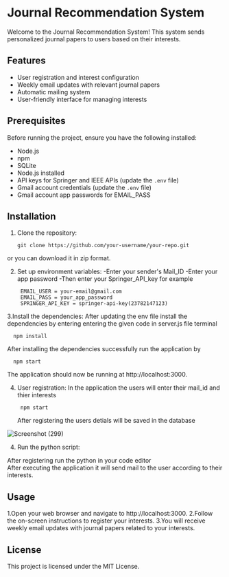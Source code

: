 # Journal Recommendation System

Welcome to the Journal Recommendation System! This system sends personalized journal papers to users based on their interests.

## Features

- User registration and interest configuration
- Weekly email updates with relevant journal papers
- Automatic mailing system
- User-friendly interface for managing interests

## Prerequisites

Before running the project, ensure you have the following installed:

- Node.js 
- npm 
- SQLite 
- Node.js installed
- API keys for Springer and IEEE APIs (update the `.env` file)
- Gmail account credentials (update the `.env` file)
- Gmail account app passwords for EMAIL_PASS

## Installation

1. Clone the repository:

   ```
   git clone https://github.com/your-username/your-repo.git
  or you can download it in zip format.

2. Set up environment variables:
-Enter your sender's Mail_ID
-Enter your app password
-Then enter your Springer_API_key 
 for example

        EMAIL_USER = your-email@gmail.com
        EMAIL_PASS = your_app_password
        SPRINGER_API_KEY = springer-api-key(23782147123)


3.Install the dependencies:
After updating the env file install the dependencies by entering entering the given code in server.js file terminal

      npm install

After installing the dependencies successfully run the application by 

      npm start

 The application should now be running at http://localhost:3000.


4. User registration:
   In the application the users will enter their mail_id and thier interests
    
        npm start
        
   After registering the users detials will be saved in the database

 ![Screenshot (299)](https://github.com/naveenrk7/journal_automation/assets/94048894/05b22480-5dfa-4a44-b570-1099d9a3a199)



4. Run the python script:
   
 After registering run the python in your code editor         
 After executing the application it will send mail to the user according to their interests.

## Usage
1.Open your web browser and navigate to http://localhost:3000.
2.Follow the on-screen instructions to register your interests.
3.You will receive weekly email updates with journal papers related to your interests.

## License
This project is licensed under the MIT License.
